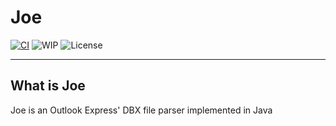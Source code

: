 # Joe

[![CI][CI_Badge]][CI] ![WIP][WIP_Badge] ![License][L_Badge]

[CI_Badge]: https://github.com/ryecrow/joe/workflows/Java%20CI%20with%20Gradle/badge.svg

[CI]: https://github.com/ryecrow/joe/actions?workflow=Java+CI+with+Maven
[L_Badge]: https://img.shields.io/github/license/ryecrow/joe
[WIP_Badge]: https://img.shields.io/badge/status-WIP-inactive

---

## What is Joe
Joe is an Outlook Express' DBX file parser implemented in Java
